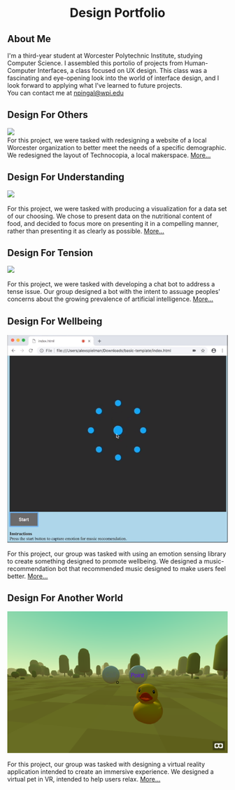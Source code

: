 <h1 align="center"> Design Portfolio</h1>
<h2> About Me </h2>
I'm a third-year student at Worcester Polytechnic Institute, studying Computer Science. I assembled this portolio of projects from Human-Computer Interfaces, a class focused on UX design. This class was a fascinating and eye-opening look into the world of interface design, and I look forward to applying what I've learned to future projects.<br/>You can contact me at <a href="mailto:npingal@wpi.edu">npingal@wpi.edu</a>
<h2>Design For Others</h2>
<p>
  <img  src="https://cdn-images-1.medium.com/max/800/0*evQZ6RWrCFzYU98e">
  <br/>
For this project, we were tasked with redesigning a website of a local Worcester organization to better meet the needs of a specific demographic. We redesigned the layout of Technocopia, a local makerspace. <a href="https://medium.com/@nicolas.pingal/designing-for-others-technocopia-for-high-school-students-174b71d7971f">More...</a>
</p>

<h2>Design For Understanding</h2>
<p>
 
  <img src="https://cdn-images-1.medium.com/max/800/1*9BQu846C_Si6GO84prY-ag.png">
  
For this project, we were tasked with producing a visualization for a data set of our choosing. We chose to present data on the nutritional content of food, and decided to focus more on presenting it in a compelling manner, rather than presenting it as clearly as possible.  <a href="https://medium.com/@nicolas.pingal/design-for-understanding-presenting-food-data-c776ab06617f">More...</a>
</p>

<h2>Design For Tension</h2>
<p>
 
  <img src="https://cdn-images-1.medium.com/max/800/1*fbl6iGaARAbSK24QhHr56Q.jpeg">
  
For this project, we were tasked with developing a chat bot to address a tense issue. Our group designed a bot with the intent to assuage peoples' concerns about the growing prevalence of artificial intelligence. <a href="https://medium.com/@nicolas.pingal/designing-for-tension-discussing-ai-d93740db9e79">More...</a>
</p>

<h2>Design For Wellbeing</h2>
<p>
 
  <img src="/Project4.PNG">
  
For this project, our group was tasked with using an emotion sensing library to create something designed to promote wellbeing. We designed a music-recommendation bot that recommended music designed to make users feel better. <a href="https://medium.com/@nicolas.pingal/design-for-wellbeing-mood-sensing-music-recommendations-1ccdfcd7a188">More...</a>
</p>
<h2>Design For Another World</h2>
<p>
 
  <img src="/project5.PNG">
  
For this project, our group was tasked with designing a virtual reality application intended to create an immersive experience. We designed a virtual pet in VR, intended to help users relax. <a href="https://medium.com/@nicolas.pingal/design-for-another-world-vr-pet-1bf0f6038937">More...</a>
</p>

